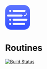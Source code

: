 <img src="/web-assets/images/icon.iconset/icon_128x128.png" alt="Routines App Icon" height=80>

Routines
======

[![Build Status](https://travis-ci.com/donavoncade/Routines.svg?branch=master)](https://travis-ci.com/donavoncade/Routines)
